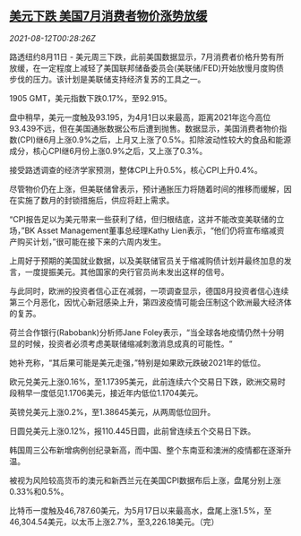 <!--1628728263000-->
[美元下跌 美国7月消费者物价涨势放缓](https://cn.reuters.com/article/forex-close-0811-wedn-idCNKBS2FD00U)
------

<div><i>2021-08-12T00:28:26Z</i></div><p>路透纽约8月11日 - 美元周三下跌，此前美国数据显示，7月消费者价格升势有所放缓，在一定程度上减轻了美国联邦储备委员会(美联储/FED)开始放慢月度购债步伐的压力。该计划是美联储支持经济复苏的工具之一。</p><p>1905 GMT，美元指数下跌0.17%，至92.915。</p><p>盘中稍早，美元一度触及93.195，为4月1日以来最高，距离2021年迄今高位93.439不远，但在美国通胀数据公布后遭到抛售。数据显示，美国消费者物价指数(CPI)继6月上涨0.9%之后，上月又上涨了0.5%。扣除波动性较大的食品和能源成分，核心CPI继6月份上涨0.9%之后，又上涨了0.3%。</p><p>接受路透调查的经济学家预测，整体CPI上升0.5%，核心CPI上升0.4%。</p><p>尽管物价仍在上涨，但美联储曾表示，预计通胀压力将随着时间的推移而缓解，因在实施了数月的封锁措施后，供应将赶上需求。</p><p>“CPI报告足以为美元带来一些获利了结，但归根结底，这并不能改变美联储的立场，”BK Asset Management董事总经理Kathy Lien表示，“他们仍将宣布缩减资产购买计划，”很可能在接下来的六周内发生。</p><p>上周好于预期的美国就业数据，以及美联储官员关于缩减购债计划并最终加息的发言，一度提振美元。其他国家的央行官员尚未发出这样的信号。</p><p>与此同时，欧洲的投资者信心正在减弱，一项调查显示，德国8月投资者信心连续第三个月恶化，因忧心新冠感染上升，第四波疫情可能会压制这个欧洲最大经济体的复苏。</p><p>荷兰合作银行(Rabobank)分析师Jane Foley表示，“当全球各地疫情仍然十分明显的时候，投资者必须考虑美联储缩减刺激消息成真的可能性。“</p><p>她补充称，“其后果可能是美元走强，”特别是如果欧元跌破2021年的低位。</p><p>欧元兑美元上涨0.16%，至1.17395美元，此前连续六个交易日下跌，欧洲交易时段稍早一度低见1.1706美元，接近年内低位1.1704美元。</p><p>英镑兑美元上涨0.2%，至1.38645美元，从两周低位回升。</p><p>日圆兑美元上涨0.12%，报110.445日圆，此前曾连续五个交易日下跌。</p><p>韩国周三公布新增病例创纪录新高，而中国、整个东南亚和澳洲的疫情都在逐渐升温。</p><p>被视为风险较高货币的澳元和新西兰元在美国CPI数据布后上涨，盘尾分别上涨0.33%和0.5%。</p><p>比特币一度触及46,787.60美元，为5月17日以来最高水，盘尾上涨1.5%，至46,304.54美元，以太币上涨2.7%，至3,226.18美元。（完）</p>
